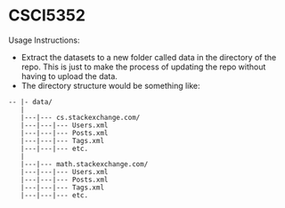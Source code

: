 # CSCI5352

Usage Instructions:
- Extract the datasets to a new folder called data in the directory of the repo. This is just to make the process of updating the repo without having to upload the data.
- The directory structure would be something like:
```
-- |- data/
   |
   |---|--- cs.stackexchange.com/
   |---|---|--- Users.xml
   |---|---|--- Posts.xml
   |---|---|--- Tags.xml
   |---|---|--- etc.
   |
   |---|--- math.stackexchange.com/
   |---|---|--- Users.xml
   |---|---|--- Posts.xml
   |---|---|--- Tags.xml
   |---|---|--- etc.
```

